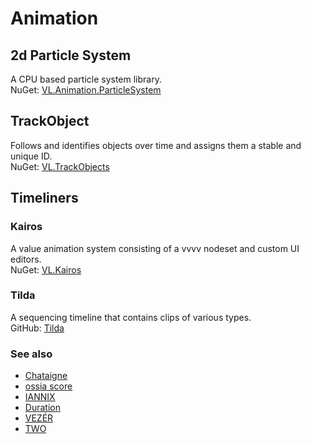 # Animation

## 2d Particle System
A CPU based particle system library.  
NuGet: [VL.Animation.ParticleSystem](https://www.nuget.org/packages/VL.Animation.ParticleSystem)

## TrackObject
Follows and identifies objects over time and assigns them a stable and unique ID.  
NuGet: [VL.TrackObjects](https://www.nuget.org/packages/VL.TrackObjects)

## Timeliners

### Kairos
A value animation system consisting of a vvvv nodeset and custom UI editors.  
NuGet: [VL.Kairos](https://www.nuget.org/packages/VL.Kairos)

### Tilda
A sequencing timeline that contains clips of various types.  
GitHub: [Tilda](https://github.com/nsynkde/Tilda)

### See also
* [Chataigne](http://benjamin.kuperberg.fr/chataigne/en)
* [ossia score](https://ossia.io)
* [IANNIX](https://www.iannix.org/en)
* [Duration](https://github.com/YCAMInterlab/Duration)
* [VEZÉR](https://imimot.com/vezer)
* [TWO](https://controlmedia.art/)